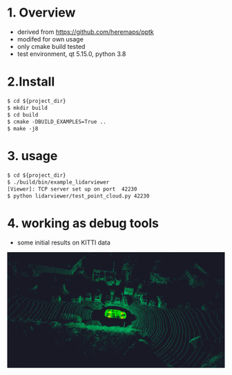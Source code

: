 # 1. Overview
* derived from https://github.com/heremaps/pptk
* modifed for own usage
* only cmake build tested
* test environment, qt 5.15.0, python 3.8

# 2.Install
```
$ cd ${project_dir}
$ mkdir build
$ cd build
$ cmake -DBUILD_EXAMPLES=True ..
$ make -j8
```

# 3. usage
```
$ cd ${project_dir}
$ ./build/bin/example_lidarviewer
[Viewer]: TCP server set up on port  42230
$ python lidarviewer/test_point_cloud.py 42230
```

# 4. working as debug tools
* some initial results on KITTI data

<img src="./doc/imgs/kitti_2011_09_26_0023.png"  width="900" />